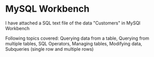 # MySQL Workbench

I have attached a SQL text file of the data "Customers" in MySQl Workbench

Following topics covered: 
Querying data from a table, Querying from multiple tables, SQL Operators, Managing tables, Modifying data, Subqueries (single row and multiple rows)

